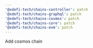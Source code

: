 ```yaml
---
'@xdefi-tech/chains-controller': patch
'@xdefi-tech/chains-graphql': patch
'@xdefi-tech/chains-cosmos': patch
'@xdefi-tech/chains-core': patch
'@xdefi-tech/chains-evm': patch
---
```


Add cosmos chain
